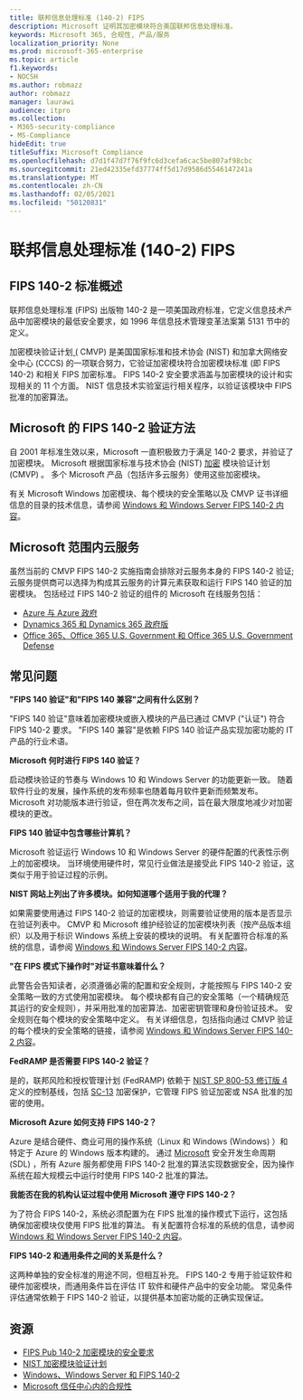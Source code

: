 ```yaml
---
title: 联邦信息处理标准 (140-2) FIPS
description: Microsoft 证明其加密模块符合美国联邦信息处理标准。
keywords: Microsoft 365, 合规性, 产品/服务
localization_priority: None
ms.prod: microsoft-365-enterprise
ms.topic: article
f1.keywords:
- NOCSH
ms.author: robmazz
author: robmazz
manager: laurawi
audience: itpro
ms.collection:
- M365-security-compliance
- MS-Compliance
hideEdit: true
titleSuffix: Microsoft Compliance
ms.openlocfilehash: d7d1f47d7f76f9fc6d3cefa6cac5be807af98cbc
ms.sourcegitcommit: 21ed42335efd37774ff5d17d9586d5546147241a
ms.translationtype: MT
ms.contentlocale: zh-CN
ms.lasthandoff: 02/05/2021
ms.locfileid: "50120831"
---
```

# <a name="federal-information-processing-standard-fips-publication-140-2"></a>联邦信息处理标准 (140-2) FIPS

## <a name="fips-140-2-standard-overview"></a>FIPS 140-2 标准概述

联邦信息处理标准 (FIPS) 出版物 140-2 是一项美国政府标准，它定义信息技术产品中加密模块的最低安全要求，如 1996 年信息技术管理变革法案第 5131 节中的定义。

加密模块验证计划[ (](https://csrc.nist.gov/Projects/cryptographic-module-validation-program) CMVP) 是美国国家标准和技术协会 (NIST) 和加拿大网络安全中心 (CCCS) 的一项联合努力，它验证加密模块符合加密模块标准 (即 FIPS 140-2) 和相关 FIPS 加密标准。  FIPS 140-2 安全要求涵盖与加密模块的设计和实现相关的 11 个方面。 NIST 信息技术实验室运行相关程序，以验证该模块中 FIPS 批准的加密算法。

## <a name="microsofts-approach-to-fips-140-2-validation"></a>Microsoft 的 FIPS 140-2 验证方法

自 2001 年标准生效以来，Microsoft 一直积极致力于满足 140-2 要求，并验证了加密模块。 Microsoft 根据国家标准与技术协会 (NIST) [加密](https://csrc.nist.gov/Projects/cryptographic-module-validation-program) 模块验证计划 (CMVP) 。 多个 Microsoft 产品（包括许多云服务）使用这些加密模块。

有关 Microsoft Windows 加密模块、每个模块的安全策略以及 CMVP 证书详细信息的目录的技术信息，请参阅 [Windows 和 Windows Server FIPS 140-2 内容](https://aka.ms/AA6ehud)。

## <a name="microsoft-in-scope-cloud-services"></a>Microsoft 范围内云服务

虽然当前的 CMVP FIPS 140-2 实施指南会排除对云服务本身的 FIPS 140-2 验证;云服务提供商可以选择为构成其云服务的计算元素获取和运行 FIPS 140 验证的加密模块。 包括经过 FIPS 140-2 验证的组件的 Microsoft 在线服务包括：

- [Azure 与 Azure 政府](/azure/azure-government/documentation-government-plan-security)
- [Dynamics 365 和 Dynamics 365 政府版](/microsoft-365/compliance/office-365-encryption-in-microsoft-dynamics-365)
- [Office 365、Office 365 U.S. Government 和 Office 365 U.S. Government Defense](/microsoft-365/compliance/office-365-encryption-risks-and-protections)

## <a name="frequently-asked-questions"></a>常见问题

**"FIPS 140 验证"和"FIPS 140 兼容"之间有什么区别？**

"FIPS 140 验证"意味着加密模块或嵌入模块的产品已通过 CMVP ("认证") 符合 FIPS 140-2 要求。 "FIPS 140 兼容"是依赖 FIPS 140 验证产品实现加密功能的 IT 产品的行业术语。

**Microsoft 何时进行 FIPS 140 验证？**

启动模块验证的节奏与 Windows 10 和 Windows Server 的功能更新一致。 随着软件行业的发展，操作系统的发布频率也随着每月软件更新而频繁发布。 Microsoft 对功能版本进行验证，但在两次发布之间，旨在最大限度地减少对加密模块的更改。

**FIPS 140 验证中包含哪些计算机？**

Microsoft 验证运行 Windows 10 和 Windows Server 的硬件配置的代表性示例上的加密模块。 当环境使用硬件时，常见行业做法是接受此 FIPS 140-2 验证，这类似于用于验证过程的示例。

**NIST 网站上列出了许多模块。如何知道哪个适用于我的代理？**

如果需要使用通过 FIPS 140-2 验证的加密模块，则需要验证使用的版本是否显示在验证列表中。 CMVP 和 Microsoft 维护经验证的加密模块列表（按产品版本组织）以及用于标识 Windows 系统上安装的模块的说明。 有关配置符合标准的系统的信息，请参阅 [Windows 和 Windows Server FIPS 140-2 内容](https://aka.ms/AA6ehud)。

**"在 FIPS 模式下操作时"对证书意味着什么？**

此警告会告知读者，必须遵循必需的配置和安全规则，才能按照与 FIPS 140-2 安全策略一致的方式使用加密模块。 每个模块都有自己的安全策略（一个精确规范其运行的安全规则），并采用批准的加密算法、加密密钥管理和身份验证技术。 安全规则在每个模块的安全策略中定义。 有关详细信息，包括指向通过 CMVP 验证的每个模块的安全策略的链接，请参阅 [Windows 和 Windows Server FIPS 140-2 内容](https://aka.ms/AA6ehud)。

**FedRAMP 是否需要 FIPS 140-2 验证？**

是的，联邦风险和授权管理计划 (FedRAMP) 依赖于 [NIST SP 800-53 修订版 4](https://nvd.nist.gov/800-53/Rev4/)定义的控制基线，包括 [SC-13](https://nvd.nist.gov/800-53/Rev4/control/SC-13) 加密保护，它管理 FIPS 验证加密或 NSA 批准的加密的使用。

**Microsoft Azure 如何支持 FIPS 140-2？**

Azure 是结合硬件、商业可用的操作系统（Linux 和 Windows (Windows) ）和特定于 Azure 的 Windows 版本构建的。 通过 [Microsoft](https://www.microsoft.com/securityengineering/sdl/) 安全开发生命周期 (SDL) ，所有 Azure 服务都使用 FIPS 140-2 批准的算法实现数据安全，因为操作系统在超大规模云中运行时使用 FIPS 140-2 批准的算法。

**我能否在我的机构认证过程中使用 Microsoft 遵守 FIPS 140-2？**

为了符合 FIPS 140-2，系统必须配置为在 FIPS 批准的操作模式下运行，这包括确保加密模块仅使用 FIPS 批准的算法。 有关配置符合标准的系统的信息，请参阅 [Windows 和 Windows Server FIPS 140-2 内容](https://aka.ms/AA6ehud)。

**FIPS 140-2 和通用条件之间的关系是什么？**

这两种单独的安全标准的用途不同，但相互补充。 FIPS 140-2 专用于验证软件和硬件加密模块，而通用条件旨在评估 IT 软件和硬件产品中的安全功能。 常见条件评估通常依赖于 FIPS 140-2 验证，以提供基本加密功能的正确实现保证。

## <a name="resources"></a>资源

- [FIPS Pub 140-2 加密模块的安全要求](https://csrc.nist.gov/publications/fips/fips140-2/fips1402.pdf)
- [NIST 加密模块验证计划](https://csrc.nist.gov/groups/STM/cmvp/index.html)
- [Windows、Windows Server 和 FIPS 140-2](/windows/security/threat-protection/fips-140-validation)
- [Microsoft 信任中心内的合规性](https://www.microsoft.com/trust-center/compliance/compliance-overview)
